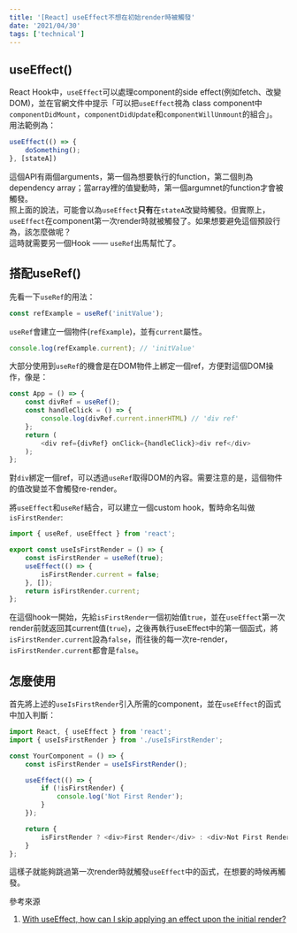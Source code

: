 ```yaml
---
title: '[React] useEffect不想在初始render時被觸發'
date: '2021/04/30'
tags: ['technical']
---
```


## useEffect()
React Hook中，`useEffect`可以處理component的side effect(例如fetch、改變DOM)，並在官網文件中提示「可以把`useEffect`視為 class component中 `componentDidMount`，`componentDidUpdate`和`componentWillUnmount`的組合」。  
用法範例為：  
```javascript
useEffect(() => {
    doSomething();
}, [stateA])
```

這個API有兩個arguments，第一個為想要執行的function，第二個則為dependency array；當array裡的值變動時，第一個argumnet的function才會被觸發。  
照上面的說法，可能會以為`useEffect`**只有**在`stateA`改變時觸發。但實際上，`useEffect`在component第一次render時就被觸發了。如果想要避免這個預設行為，該怎麼做呢？  
這時就需要另一個Hook —— `useRef`出馬幫忙了。


## 搭配useRef()
先看一下`useRef`的用法：
```javascript
const refExample = useRef('initValue');
```

`useRef`會建立一個物件(`refExample`)，並有`current`屬性。
```javascript
console.log(refExample.current); // 'initValue'
```

大部分使用到`useRef`的機會是在DOM物件上綁定一個ref，方便對這個DOM操作，像是：
```javascript
const App = () => {
    const divRef = useRef();
    const handleClick = () => {
        console.log(divRef.current.innerHTML) // 'div ref'
    };
    return (
        <div ref={divRef} onClick={handleClick}>div ref</div>
    );
};
```
對`div`綁定一個ref，可以透過`useRef`取得DOM的內容。需要注意的是，這個物件的值改變並不會觸發re-render。

將`useEffect`和`useRef`結合，可以建立一個custom hook，暫時命名叫做`isFirstRender`:
```javascript
import { useRef, useEffect } from 'react';

export const useIsFirstRender = () => {
    const isFirstRender = useRef(true);
    useEffect(() => {
        isFirstRender.current = false;
    }, []);
    return isFirstRender.current;
};
```
在這個hook一開始，先給`isFirstRender`一個初始值`true`，並在`useEffect`第一次render前就返回其current值(`true`)，之後再執行useEffect中的第一個函式，將`isFirstRender.current`設為`false`，而往後的每一次re-render，`isFirstRender.current`都會是`false`。

## 怎麼使用
首先將上述的`useIsFirstRender`引入所需的component，並在`useEffect`的函式中加入判斷：
```javascript
import React, { useEffect } from 'react';
import { useIsFirstRender } from './useIsFirstRender';

const YourComponent = () => {
    const isFirstRender = useIsFirstRender();

    useEffect(() => {
        if (!isFirstRender) {
            console.log('Not First Render');
        }
    });

    return {
        isFirstRender ? <div>First Render</div> : <div>Not First Render</div>;
    }
};
```
這樣子就能夠跳過第一次render時就觸發`useEffect`中的函式，在想要的時候再觸發。

參考來源
1. [With useEffect, how can I skip applying an effect upon the initial render?](https://stackoverflow.com/questions/53179075/with-useeffect-how-can-i-skip-applying-an-effect-upon-the-initial-render)